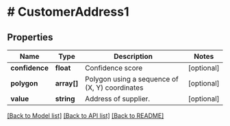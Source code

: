 # # CustomerAddress1

## Properties

Name | Type | Description | Notes
------------ | ------------- | ------------- | -------------
**confidence** | **float** | Confidence score | [optional]
**polygon** | **array[]** | Polygon using a sequence of (X, Y) coordinates | [optional]
**value** | **string** | Address of supplier. | [optional]

[[Back to Model list]](../../README.md#models) [[Back to API list]](../../README.md#endpoints) [[Back to README]](../../README.md)

